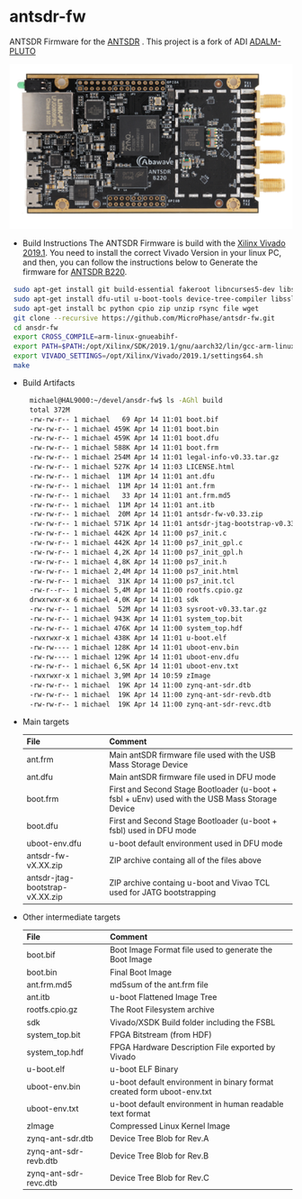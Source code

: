 # antsdr-fw
ANTSDR Firmware for the [ANTSDR]("https://item.taobao.com/item.htm?spm=a230r.1.14.16.34e21142YIlxqx&id=647986963313&ns=1&abbucket=2#detail") .
This project is a fork of ADI  [ADALM-PLUTO ](https://github.com/analogdevicesinc/plutosdr-fw)

![ANTSDR](./images/ANTSDR.png)
* Build Instructions
The ANTSDR Firmware is build with the [Xilinx Vivado 2019.1](https://www.xilinx.com/member/forms/download/xef-vivado.html?filename=Xilinx_Vivado_SDK_Web_2019.1_0524_1430_Lin64.bin). You need to install the correct Vivado  Version in your linux PC,  and then, you can  follow the instructions below to Generate the firmware for [ANTSDR B220]("https://item.taobao.com/item.htm?spm=a230r.1.14.16.34e21142YIlxqx&id=647986963313&ns=1&abbucket=2#detail").
```bash
 sudo apt-get install git build-essential fakeroot libncurses5-dev libssl-dev ccache
 sudo apt-get install dfu-util u-boot-tools device-tree-compiler libssl1.0-dev mtools
 sudo apt-get install bc python cpio zip unzip rsync file wget
 git clone --recursive https://github.com/MicroPhase/antsdr-fw.git
 cd ansdr-fw
 export CROSS_COMPILE=arm-linux-gnueabihf-
 export PATH=$PATH:/opt/Xilinx/SDK/2019.1/gnu/aarch32/lin/gcc-arm-linux-gnueabi/bin
 export VIVADO_SETTINGS=/opt/Xilinx/Vivado/2019.1/settings64.sh
 make

```
* Build Artifacts
 ```bash
      michael@HAL9000:~/devel/ansdr-fw$ ls -AGhl build
      total 372M
      -rw-rw-r-- 1 michael   69 Apr 14 11:01 boot.bif
      -rw-rw-r-- 1 michael 459K Apr 14 11:01 boot.bin
      -rw-rw-r-- 1 michael 459K Apr 14 11:01 boot.dfu
      -rw-rw-r-- 1 michael 588K Apr 14 11:01 boot.frm
      -rw-rw-r-- 1 michael 254M Apr 14 11:01 legal-info-v0.33.tar.gz
      -rw-rw-r-- 1 michael 527K Apr 14 11:03 LICENSE.html
      -rw-rw-r-- 1 michael  11M Apr 14 11:01 ant.dfu
      -rw-rw-r-- 1 michael  11M Apr 14 11:01 ant.frm
      -rw-rw-r-- 1 michael   33 Apr 14 11:01 ant.frm.md5
      -rw-rw-r-- 1 michael  11M Apr 14 11:01 ant.itb
      -rw-rw-r-- 1 michael  20M Apr 14 11:01 antsdr-fw-v0.33.zip
      -rw-rw-r-- 1 michael 571K Apr 14 11:01 antsdr-jtag-bootstrap-v0.33.zip
      -rw-rw-r-- 1 michael 442K Apr 14 11:00 ps7_init.c
      -rw-rw-r-- 1 michael 442K Apr 14 11:00 ps7_init_gpl.c
      -rw-rw-r-- 1 michael 4,2K Apr 14 11:00 ps7_init_gpl.h
      -rw-rw-r-- 1 michael 4,8K Apr 14 11:00 ps7_init.h
      -rw-rw-r-- 1 michael 2,4M Apr 14 11:00 ps7_init.html
      -rw-rw-r-- 1 michael  31K Apr 14 11:00 ps7_init.tcl
      -rw-r--r-- 1 michael 5,4M Apr 14 11:00 rootfs.cpio.gz
      drwxrwxr-x 6 michael 4,0K Apr 14 11:01 sdk
      -rw-rw-r-- 1 michael  52M Apr 14 11:03 sysroot-v0.33.tar.gz
      -rw-rw-r-- 1 michael 943K Apr 14 11:01 system_top.bit
      -rw-rw-r-- 1 michael 476K Apr 14 11:00 system_top.hdf
      -rwxrwxr-x 1 michael 438K Apr 14 11:01 u-boot.elf
      -rw-rw---- 1 michael 128K Apr 14 11:01 uboot-env.bin
      -rw-rw---- 1 michael 129K Apr 14 11:01 uboot-env.dfu
      -rw-rw-r-- 1 michael 6,5K Apr 14 11:01 uboot-env.txt
      -rwxrwxr-x 1 michael 3,9M Apr 14 10:59 zImage
      -rw-rw-r-- 1 michael  19K Apr 14 11:00 zynq-ant-sdr.dtb
      -rw-rw-r-- 1 michael  19K Apr 14 11:00 zynq-ant-sdr-revb.dtb
      -rw-rw-r-- 1 michael  19K Apr 14 11:00 zynq-ant-sdr-revc.dtb
 ```
 
 * Main targets
 
     | File  | Comment |
     | ------------- | ------------- | 
     | ant.frm | Main antSDR firmware file used with the USB Mass Storage Device |
     | ant.dfu | Main antSDR firmware file used in DFU mode |
     | boot.frm  | First and Second Stage Bootloader (u-boot + fsbl + uEnv) used with the USB Mass Storage Device |
     | boot.dfu  | First and Second Stage Bootloader (u-boot + fsbl) used in DFU mode |
     | uboot-env.dfu  | u-boot default environment used in DFU mode |
     | antsdr-fw-vX.XX.zip  | ZIP archive containg all of the files above |  
     | antsdr-jtag-bootstrap-vX.XX.zip  | ZIP archive containg u-boot and Vivao TCL used for JATG bootstrapping |       
 
  * Other intermediate targets

     | File  | Comment |
     | ------------- | ------------- |
     | boot.bif | Boot Image Format file used to generate the Boot Image |
     | boot.bin | Final Boot Image |
     | ant.frm.md5 | md5sum of the ant.frm file |
     | ant.itb | u-boot Flattened Image Tree |
     | rootfs.cpio.gz | The Root Filesystem archive |
     | sdk | Vivado/XSDK Build folder including  the FSBL |
     | system_top.bit | FPGA Bitstream (from HDF) |
     | system_top.hdf | FPGA Hardware Description  File exported by Vivado |
     | u-boot.elf | u-boot ELF Binary |
     | uboot-env.bin | u-boot default environment in binary format created form uboot-env.txt |
     | uboot-env.txt | u-boot default environment in human readable text format |
     | zImage | Compressed Linux Kernel Image |
     | zynq-ant-sdr.dtb | Device Tree Blob for Rev.A |
     | zynq-ant-sdr-revb.dtb | Device Tree Blob for Rev.B|     
     | zynq-ant-sdr-revc.dtb | Device Tree Blob for Rev.C|
 


